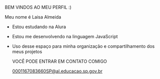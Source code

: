 BEM VINDOS AO MEU PERFIL :)

Meu nome é Laisa Almeida

- Estou estudando na Alura
- Estou me desenvolvendo na linguagem JavaScript
- Uso desse espaço para minha organização e compartilhamento dos meus projetos

  VOCÊ PODE ENTRAR EM CONTATO COMIGO

  0001167083660SP@al.educacao.sp.gov.br
